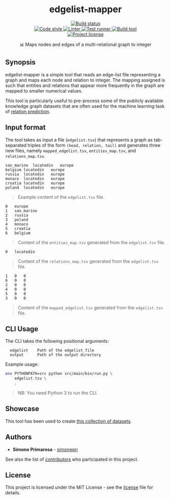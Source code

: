 <h1 align="center">
  <b>edgelist-mapper</b>
</h1>
<p align="center">
  <!-- Build -->
  <a href="https://github.com/simonepri/edgelist-mapper/actions?query=workflow%3Abuild">
    <img src="https://github.com/simonepri/edgelist-mapper/workflows/build/badge.svg?branch=master" alt="Build status" />
  </a>
  <br />
  <!-- Code style -->
  <a href="https://github.com/ambv/black">
    <img src="https://img.shields.io/badge/code%20style-black-000000.svg" alt="Code style" />
  </a>
  <!-- Linter -->
  <a href="https://github.com/PyCQA/pylint">
    <img src="https://img.shields.io/badge/linter-pylint-ce963f.svg" alt="Linter" />
  </a>
  <!-- Test runner -->
  <a href="https://github.com/pytest-dev/pytest">
    <img src="https://img.shields.io/badge/test%20runner-pytest-449bd6.svg" alt="Test runner" />
  </a>
  <!-- Build tool -->
  <a href="https://github.com/python-poetry/poetry">
    <img src="https://img.shields.io/badge/build%20system-poetry-4e5dc8.svg" alt="Build tool" />
  </a>
  <br />
  <!-- License -->
  <a href="https://github.com/simonepri/edgelist-mapper/tree/master/license">
    <img src="https://img.shields.io/github/license/simonepri/edgelist-mapper.svg" alt="Project license" />
  </a>
</p>
<p align="center">
  📊 Maps nodes and edges of a multi-relational graph to integer
</p>


## Synopsis

edgelist-mapper is a simple tool that reads an edge-list file representing a graph and maps each node and relation to integer.
The mapping assigned is such that entities and relations that appear more frequently in the graph are mapped to smaller numerical values.

This tool is particularly useful to pre-process some of the publicly available knowledge graph datasets that are often used for the machine learning task of [relation prediction][repo:NLP-progress->relation_prediction.md].


## Input format

The tool takes as input a file (`edgelist.tsv`) that represents a graph as tab-separated triples of the form `(head, relation, tail)` and generates three new files, namely `mapped_edgelist.tsv`, `entities_map.tsv`, and `relations_map.tsv`.

```
san_marino	locatedin	europe
belgium	locatedin	europe
russia	locatedin	europe
monaco	locatedin	europe
croatia	locatedin	europe
poland	locatedin	europe
```
> Example content of the `edgelist.tsv` file.

```
0	europe
1	san_marino
2	russia
3	poland
4	monaco
5	croatia
6	belgium
```
> Content of the `entities_map.tsv` generated from the `edgelist.tsv` file.

```
0	locatedin
```
> Content of the `relations_map.tsv` generated from the `edgelist.tsv` file.

```
1	0	0
6	0	0
2	0	0
4	0	0
5	0	0
3	0	0
```
> Content of the `mapped_edgelist.tsv` generated from the `edgelist.tsv` file.


## CLI Usage

The CLI takes the following positional arguments:
```
  edgelist    Path of the edgelist file
  output      Path of the output directory
```

Example usage:
```bash
env PYTHONPATH=src python src/main/bin/run.py \
    edgelist.tsv \
    .
```
> NB: You need Python 3 to run the CLI.


## Showcase

This tool has been used to create [this collection of datasets][repo:datasets-knowledge-embedding].


## Authors

- **Simone Primarosa** - [simonepri][github:simonepri]

See also the list of [contributors][contributors] who participated in this project.


## License

This project is licensed under the MIT License - see the [license][license] file for details.



<!-- Links -->

[license]: https://github.com/simonepri/edgelist-mapper/tree/master/license
[contributors]: https://github.com/simonepri/edgelist-mapper/contributors

[github:simonepri]: https://github.com/simonepri

[repo:NLP-progress->relation_prediction.md]:https://github.com/sebastianruder/NLP-progress/blob/master/english/relation_prediction.md
[repo:datasets-knowledge-embedding]: https://github.com/simonepri/datasets-knowledge-embedding

